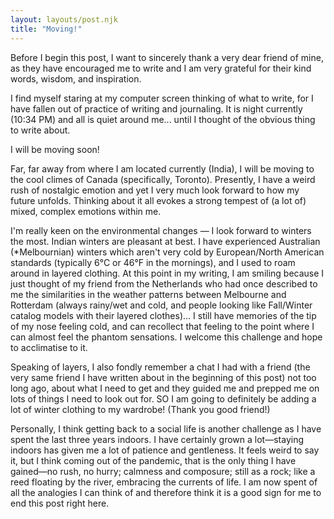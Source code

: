 ```yaml
---
layout: layouts/post.njk
title: "Moving!"
---
```

Before I begin this post, I want to sincerely thank a very dear friend of mine, as they have encouraged me to write and I am very grateful for their kind words, wisdom, and inspiration.

I find myself staring at my computer screen thinking of what to write, for I have fallen out of practice of writing and journaling. It is night currently (10:34 PM) and all is quiet around me... until I thought of the obvious thing to write about.

I will be moving soon!

Far, far away from where I am located currently (India), I will be moving to the cool climes of Canada (specifically, Toronto). Presently, I have a weird rush of nostalgic emotion and yet I very much look forward to how my future unfolds. Thinking about it all evokes a strong tempest of (a lot of) mixed, complex emotions within me.

I'm really keen on the environmental changes — I look forward to winters the most. Indian winters are pleasant at best. I have experienced Australian (*Melbournian) winters which aren't very cold by European/North American standards (typically 6°C or 46°F in the mornings), and I used to roam around in layered clothing. At this point in my writing, I am smiling because I just thought of my friend from the Netherlands who had once described to me the similarities in the weather patterns between Melbourne and Rotterdam (always rainy/wet and cold, and people looking like Fall/Winter catalog models with their layered clothes)... I still have memories of the tip of my nose feeling cold, and can recollect that feeling to the point where I can almost feel the phantom sensations. I welcome this challenge and hope to acclimatise to it. 

Speaking of layers, I also fondly remember a chat I had with a friend (the very same friend I have written about in the beginning of this post) not too long ago, about what I need to get and they guided me and prepped me on lots of things I need to look out for. SO I am going to definitely be adding a lot of winter clothing to my wardrobe! (Thank you good friend!)

Personally, I think getting back to a social life is another challenge as I have spent the last three years indoors. I have certainly grown a lot—staying indoors has given me a lot of patience and gentleness. It feels weird to say it, but I think coming out of the pandemic, that is the only thing I have gained—no rush, no hurry; calmness and composure; still as a rock; like a reed floating by the river, embracing the currents of life. I am now spent of all the analogies I can think of and therefore think it is a good sign for me to end this post right here.